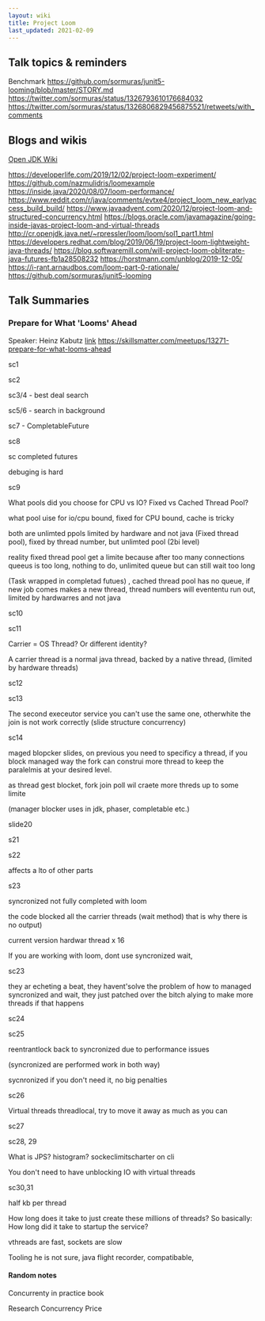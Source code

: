 ```yaml
---
layout: wiki
title: Project Loom
last_updated: 2021-02-09
---
```

## Talk topics & reminders

Benchmark https://github.com/sormuras/junit5-looming/blob/master/STORY.md
https://twitter.com/sormuras/status/1326793610176684032
https://twitter.com/sormuras/status/1326806829456875521/retweets/with_comments




## Blogs and  wikis
[Open JDK Wiki](https://wiki.openjdk.java.net/display/loom)



https://developerlife.com/2019/12/02/project-loom-experiment/
https://github.com/nazmulidris/loomexample
https://inside.java/2020/08/07/loom-performance/
https://www.reddit.com/r/java/comments/evtxe4/project_loom_new_earlyaccess_build_build/
https://www.javaadvent.com/2020/12/project-loom-and-structured-concurrency.html
https://blogs.oracle.com/javamagazine/going-inside-javas-project-loom-and-virtual-threads
http://cr.openjdk.java.net/~rpressler/loom/loom/sol1_part1.html
https://developers.redhat.com/blog/2019/06/19/project-loom-lightweight-java-threads/
https://blog.softwaremill.com/will-project-loom-obliterate-java-futures-fb1a28508232
https://horstmann.com/unblog/2019-12-05/
https://i-rant.arnaudbos.com/loom-part-0-rationale/
https://github.com/sormuras/junit5-looming



## Talk Summaries

### Prepare for What 'Looms' Ahead

Speaker: Heinz Kabutz [link](https://skillsmatter.com/meetups/13271-prepare-for-what-looms-ahead) https://skillsmatter.com/meetups/13271-prepare-for-what-looms-ahead

sc1

sc2

sc3/4 - best deal search

sc5/6 - search in background

sc7 - CompletableFuture

sc8

sc completed futures

debuging is hard

sc9

What pools did you choose for CPU vs IO? Fixed vs Cached Thread Pool? 

what pool uise for io/cpu bound, fixed for CPU bound, cache is tricky

both are unlimted ppols limited by hardware and not java (Fixed thread pool), fixed by thread number, but unlimted pool (2bi level)

reality fixed thread pool get a limite because after too many connections queeus is too long, nothing to do, unlimited queue but can still wait too long

(Task wrapped in completad futues) , cached thread pool has no queue, if new job comes makes a new thread, thread numbers will evententu run out, limited by hardwarres and not java

sc10

sc11

Carrier = OS Thread? Or different identity?

A carrier thread is a normal java thread, backed by a native thread, (limited by hardware threads)

sc12

sc13

The second execeutor service you can't use the same one, otherwhite the join is not work correctly (slide structure concurrency)

sc14

maged blopcker slides, on previous you need to specificy a thread, if you block managed way the fork can construi more thread to keep the paralelmis at your desired level.

as thread gest blocket, fork join poll wil craete more threds up to some limite

(manager blocker uses in jdk, phaser, completable etc.)

slide20

s21

s22

affects  a lto of other parts

s23

syncronized not fully completed with loom

the code blocked all the carrier threads (wait method) that is why there is no output)

current version hardwar thread x 16

If you are working with loom, dont use syncronized wait, 


sc23

they ar echeting a beat, they havent'solve the problem of how to managed syncronized and wait, they just patched over the bitch alying to make more threads if that happens


sc24

sc25

reentrantlock back to syncronized due to performance issues

(syncronized are performed work in both way)

sycnronized if you don't need it, no big penalties

sc26

Virtual threads threadlocal, try to move it away as much as you can

sc27

sc28, 29

What is JPS? histogram? sockeclimitscharter on cli

You don't need to have unblocking IO with virtual threads

sc30,31

half kb per thread

How long does it take to just create these millions of threads? So basically: How long did it take to startup the service?

vthreads are fast, sockets are slow


Tooling he is not sure, java flight recorder, compatibable, 



#### Random notes

Concurrenty in practice book

Research Concurrency Price
